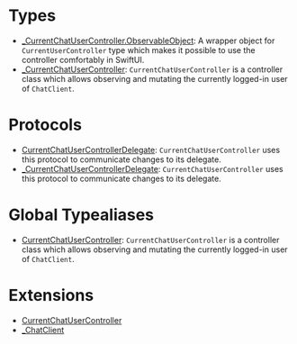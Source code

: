 # Types

  - [\_CurrentChatUserController.ObservableObject](/_CurrentChatUserController_ObservableObject):
    A wrapper object for `CurrentUserController` type which makes it possible to use the controller comfortably in SwiftUI.
  - [\_CurrentChatUserController](/_CurrentChatUserController):
    `CurrentChatUserController` is a controller class which allows observing and mutating the currently logged-in
    user of `ChatClient`.

# Protocols

  - [CurrentChatUserControllerDelegate](/CurrentChatUserControllerDelegate):
    `CurrentChatUserController` uses this protocol to communicate changes to its delegate.
  - [\_CurrentChatUserControllerDelegate](/_CurrentChatUserControllerDelegate):
    `CurrentChatUserController` uses this protocol to communicate changes to its delegate.

# Global Typealiases

  - [CurrentChatUserController](/CurrentChatUserController):
    `CurrentChatUserController` is a controller class which allows observing and mutating the currently logged-in
    user of `ChatClient`.

# Extensions

  - [CurrentChatUserController](/CurrentChatUserController)
  - [\_ChatClient](/_ChatClient)
